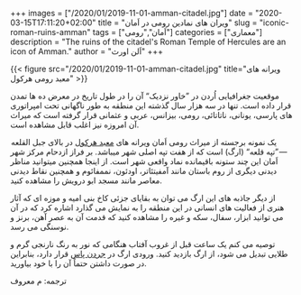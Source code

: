 +++
images = ["/2020/01/2019-11-01-amman-citadel.jpg"]
date = "2020-03-15T17:11:20+02:00"
title = "ویران های نمادین رومی در اَمان"
slug = "iconic-roman-ruins-amman"
tags = ["اَمان","رومی"]
categories = ["معماری"]
description = "The ruins of the citadel's Roman Temple of Hercules are an icon of Amman."
author = "اَلن اورث"
+++

{{< figure src="/2020/01/2019-11-01-amman-citadel.jpg" title="ویرانه های معبد رومی هرکول" >}}

موقعیت جغرافیایی اُردن در ”خاور نزدیک“ آن را در طول تاریخ در معرض ده ها تمدن قرار داده است. تنها در سه هزار سال گذشته  این منطقه به طور ناگهانی تحت امپراتوری های پارسی، یونانی، ناتاتائی، رومی، بیزانس، عربی و عثمانی قرار گرفته است که میراث آن امروزه نیز اغلب قابل مشاهده است.

<!--more-->

یک نمونه برجسته از میراث رومی اَمان ویرانه های [معبد هرکول](https://fa.wikipedia.org/wiki/%D9%85%D8%B9%D8%A8%D8%AF_%D9%87%D8%B1%DA%A9%D9%88%D9%84) در بالای جبل القلعه — ”تپه قلعه“ (ارگ) است که از هفت تپه اصلی شهر میباشد. بر فراز ازدحام مرکز شهر اَمان این چند ستونه باقیمانده نماد واقعی شهر است. از اینجا همچنین میتوانید مناظر دیدنی دیگری از روم باستان مانند آمفیتئاتر، اودئون، نممفائوم و همچنین نقاط دیدنی معاصر مانند مسجد ابو درویش را مشاهده کنید.

از دیگر جاذبه های این ارگ می توان به بقایای جزئی کاخ بنی امیه و موزه ای که آثار هنری از فعالیت های انسانی در این منطقه را به نمایش می گذارد اشاره کرد که در آن می توانید ابزار، سفال، سکه و غیره را مشاهده کنید که قدمت آن به عصر آهن، برنز و نوسنگی می رسد.

توصیه می کنم یک ساعت قبل از غروب آفتاب هنگامی که نور به رنگ نارنجی گرم و طلایی تبدیل می شود، از ارگ بازدید کنید. ورودی ارگ در [جردن پاس](https://www.jordanpass.jo/) قرار دارد، بنابراین در صورت داشتن حتماً آن را با خود بیاورید.

ترجمه: م معروف

